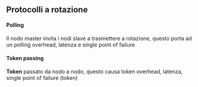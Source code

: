 ## Protocolli a rotazione
#### Polling
Il nodo master invita i nodi slave a trasmettere a rotazione, questo porta ad un polling overhead, latenza e single point of failure

#### Token passing
**Token** passato da nodo a nodo, questo causa token overhead, latenza, single point of failure (token)